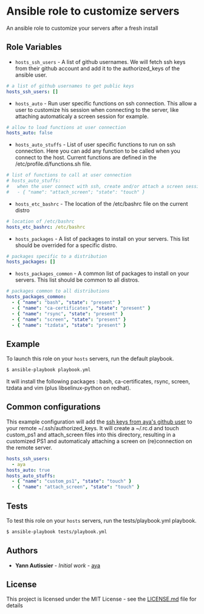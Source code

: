 # Ansible role to customize servers

An ansible role to customize your servers after a fresh install

## Role Variables

* `hosts_ssh_users` - A list of github usernames. We will fetch ssh keys from their github account and add it to the authorized_keys of the ansible user.

``` yaml
# a list of github usernames to get public keys
hosts_ssh_users: []
```

* `hosts_auto` - Run user specific functions on ssh connection. This allow a user to customize his session when connecting to the server, like attaching automaticaly a screen session for example.

``` yaml
# allow to load functions at user connection
hosts_auto: false
```

* `hosts_auto_stuffs` - List of user specific functions to run on ssh connection. Here you can add any function to be called when you connect to the host. Current functions are defined in the /etc/profile.d/functions.sh file.

``` yaml
# list of functions to call at user connection
# hosts_auto_stuffs:
#   when the user connect with ssh, create and/or attach a screen session
#   - { "name": "attach_screen"; "state": "touch" }
```

* `hosts_etc_bashrc` - The location of the /etc/bashrc file on the current distro

``` yaml
# location of /etc/bashrc
hosts_etc_bashrc: /etc/bashrc
```

* `hosts_packages` - A list of packages to install on your servers. This list should be overrided for a specific distro.

``` yaml
# packages specific to a distribution
hosts_packages: []
```

* `hosts_packages_common` - A common list of packages to install on your servers. This list should be common to all distros.

``` yaml
# packages common to all distributions
hosts_packages_common:
  - { "name": "bash", "state": "present" }
  - { "name": "ca-certificates", "state": "present" }
  - { "name": "rsync", "state": "present" }
  - { "name": "screen", "state": "present" }
  - { "name": "tzdata", "state": "present" }
```

## Example

To launch this role on your `hosts` servers, run the default playbook.

``` bash
$ ansible-playbook playbook.yml
```

It will install the following packages : bash, ca-certificates, rsync, screen, tzdata and vim (plus libselinux-python on redhat).

## Common configurations

This example configuration will add the [ssh keys from aya's github user](https://github.com/aya.keys) to your remote ~/.ssh/authorized_keys.
It will create a ~/.rc.d and touch custom_ps1 and attach_screen files into this directory, resulting in a customized PS1 and automaticaly attaching a screen on (re)connection on the remote server.

``` yaml
hosts_ssh_users:
  - aya
hosts_auto: true
hosts_auto_stuffs:
  - { "name": "custom_ps1", "state": "touch" }
  - { "name": "attach_screen", "state": "touch" }
```

## Tests

To test this role on your `hosts` servers, run the tests/playbook.yml playbook.

``` bash
$ ansible-playbook tests/playbook.yml
```

## Authors

* **Yann Autissier** - *Initial work* - [aya](https://github.com/aya)

## License

This project is licensed under the MIT License - see the [LICENSE.md](LICENSE.md) file for details

